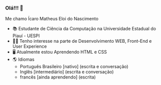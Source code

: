### Olá!!! 👋

Me chamo Ícaro Matheus Eloi do Nascimento

- 📚 Estudante de Ciência da Computação na Universidade Estadual do Piauí - UESPI 
- 👨‍💻 Tenho interesse na parte de Desenvolvimento WEB, Front-End e User Experience
- 🖥 Atualmente estou Aprendendo HTML e CSS
- 🌎 Idiomas 
  - Português Brasileiro [nativo] (escrita e conversação)
  - Inglês [intermediário] (escrita e conversação) 
  - francês [ainda aprendendo] (escrita)
